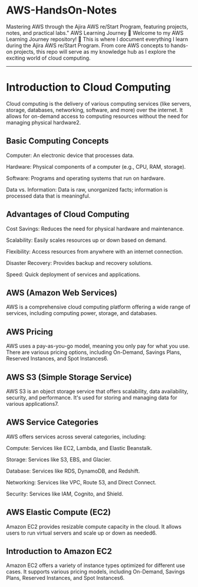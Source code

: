 # AWS-HandsOn-Notes
Mastering AWS through the Ajira AWS re/Start Program, featuring projects, notes, and practical labs."
AWS Learning Journey 🚀
Welcome to my AWS Learning Journey repository! 🌟 This is where I document everything I learn during the Ajira AWS re/Start Program. From core AWS concepts to hands-on projects, this repo will serve as my knowledge hub as I explore the exciting world of cloud computing.

____

# Introduction to Cloud Computing
Cloud computing is the delivery of various computing services (like servers, storage, databases, networking, software, and more) over the internet. It allows for on-demand access to computing resources without the need for managing physical hardware2.

## Basic Computing Concepts
Computer: An electronic device that processes data.

Hardware: Physical components of a computer (e.g., CPU, RAM, storage).

Software: Programs and operating systems that run on hardware.

Data vs. Information: Data is raw, unorganized facts; information is processed data that is meaningful.

## Advantages of Cloud Computing
Cost Savings: Reduces the need for physical hardware and maintenance.

Scalability: Easily scales resources up or down based on demand.

Flexibility: Access resources from anywhere with an internet connection.

Disaster Recovery: Provides backup and recovery solutions.

Speed: Quick deployment of services and applications.

## AWS (Amazon Web Services)
AWS is a comprehensive cloud computing platform offering a wide range of services, including computing power, storage, and databases.

## AWS Pricing
AWS uses a pay-as-you-go model, meaning you only pay for what you use. There are various pricing options, including On-Demand, Savings Plans, Reserved Instances, and Spot Instances6.

## AWS S3 (Simple Storage Service)
AWS S3 is an object storage service that offers scalability, data availability, security, and performance. It's used for storing and managing data for various applications7.

## AWS Service Categories
AWS offers services across several categories, including:

Compute: Services like EC2, Lambda, and Elastic Beanstalk.

Storage: Services like S3, EBS, and Glacier.

Database: Services like RDS, DynamoDB, and Redshift.

Networking: Services like VPC, Route 53, and Direct Connect.

Security: Services like IAM, Cognito, and Shield.

## AWS Elastic Compute (EC2)
Amazon EC2 provides resizable compute capacity in the cloud. It allows users to run virtual servers and scale up or down as needed6.

## Introduction to Amazon EC2
Amazon EC2 offers a variety of instance types optimized for different use cases. It supports various pricing models, including On-Demand, Savings Plans, Reserved Instances, and Spot Instances6.
